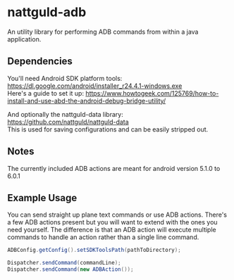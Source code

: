 # nattguld-adb
An utility library for performing ADB commands from within a java application.

## Dependencies
You'll need Android SDK platform tools: https://dl.google.com/android/installer_r24.4.1-windows.exe  
Here's a guide to set it up: https://www.howtogeek.com/125769/how-to-install-and-use-abd-the-android-debug-bridge-utility/  

And optionally the nattguld-data library: https://github.com/nattguld/nattguld-data  
This is used for saving configurations and can be easily stripped out.

## Notes
The currently included ADB actions are meant for android version 5.1.0 to 6.0.1

## Example Usage
You can send straight up plane text commands or use ADB actions. There's a few ADB actions present but you will want to extend with the ones you need yourself. The difference is that an ADB action will execute multiple commands to handle an action rather than a single line command.
```java
ADBConfig.getConfig().setSDKToolsPath(pathToDirectory);

Dispatcher.sendCommand(commandLine);
Dispatcher.sendCommand(new ADBAction());
```
